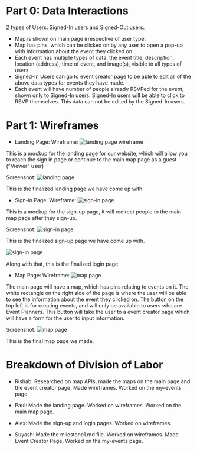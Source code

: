 # Part 0: Data Interactions
2 types of Users: Signed-In users and Signed-Out users.
- Map is shown on main page irrespective of user type.
- Map has pins, which can be clicked on by any user to open a pop-up with information about the event they clicked on.
- Each event has multiple types of data: the event title, description, location (address), time of event, and image(s), visible to all types of users.
- Signed-In Users can go to event creator page to be able to edit all of the above data types for events they have made. 
- Each event will have number of people already RSVPed for the event, shown only to Signed-In users. Signed-In users will be able to click to RSVP themselves. This data can not be edited by the Signed-In users.


# Part 1: Wireframes
* Landing Page:
Wireframe:
![landing page wireframe](images/wireframe_landing_page.png)

This is a mockup for the landing page for our website, which will allow you to reach the sign in page or continue to the main map page as a guest ("Viewer" user)

Screenshot:
![landing page](images/landing_page.png)

This is the finalized landing page we have come up with.

* Sign-in Page:
Wireframe:
![sign-in page](images/wireframe_sign_up.png)

This is a mockup for the sign-up page, it will redirect people to the main map page after they sign-up.

Screenshot:
![sign-in page](images/signup.png)

This is the finalized sign-up page we have come up with.

![sign-in page](images/login.png)

Along with that, this is the finalized login page.

* Map Page:
Wireframe:
![map page](images/wireframe_map.png)

The main page will have a map, which has pins relating to events on it. The white rectangle on the right side of the page is where the user will be able to see the information about the event they clicked on. The button on the top left is for creating events, and will only be available to users who are Event Planners. This button will take the user to a event creator page which will have a form for the user to input information.

Screenshot:
![map page](images/map.png)

This is the final map page we made.


# Breakdown of Division of Labor
- Rishab:
Researched on map APIs, made the maps on the main page and the event creator page. Made wireframes. Worked on the my-events page.

- Paul:
Made the landing page. Worked on wireframes. Worked on the main map page.

- Alex:
Made the sign-up and login pages. Worked on wireframes.

- Suyash:
Made the milestone1.md file. Worked on wireframes. Made Event Creator Page. Worked on the my-events page.